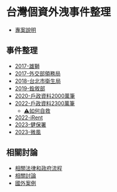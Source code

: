台灣個資外洩事件整理
=======
- [專案說明](/fxRaArSqTSqDEtad57381A)

## 事件整理
- [2017-雄獅](/igACTvSDTH6TvCXyP6OEVg)
- [2017-外交部領務局](/poimglb4R626imqp0P6orw)
- [2018-台北市衛生局](/OOh5SQjqTB-pw8ax05Kt2Q)
- [2019-銓敘部](/S0bR31WrS6yncItFxVJk6w)
- [2020-戶政資料2000萬筆](/YU8qy6grSWWk0Y5wK3Hjkg)
- [2022-戶政資料2300萬筆](/OXpD1ce-TeW0zRQFLb7rxg)
    - [⚠️如何自救](/9JCXYoSATyiBqSz1OP5IvQ)
- [2022-iRent](/kTkfqIEmSgCKPwQILUY2BA)
- [2023-健保署](/KyPI3VN_S6SGvK5NcILHfQ)
- [2023-微風](/yYlD4g80RJm2srdUwjOAUw)

## 相關討論
- [相關法律和政府流程](/nPYo6HF7Quaejs4pmvGZNA)
- [相關討論](/kdrggYYiQT-YhWZPUZ9Fng)
- [國外案例](/6WoiD-lZTZS4Q36iVq8gog)
